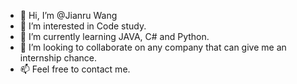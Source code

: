 - 👋 Hi, I’m @Jianru Wang
- 👀 I’m interested in Code study.
- 🌱 I’m currently learning JAVA, C# and Python.
- 💞️ I’m looking to collaborate on any company that can give me an internship chance.
- 📫 Feel free to contact me.

<!---
JianruWang-1996/JianruWang-1996 is a ✨ special ✨ repository because its `README.md` (this file) appears on your GitHub profile.
You can click the Preview link to take a look at your changes.
--->
